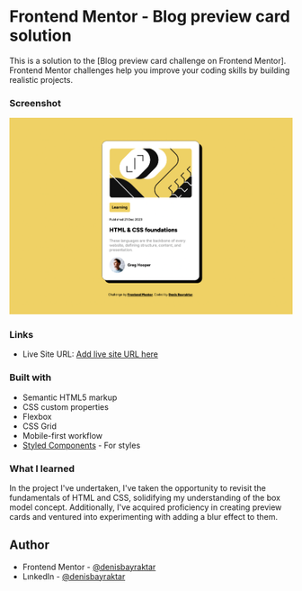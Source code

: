 # Frontend Mentor - Blog preview card solution

This is a solution to the [Blog preview card challenge on Frontend Mentor]. Frontend Mentor challenges help you improve your coding skills by building realistic projects. 


### Screenshot

![](./images/screenshot.jpg)


### Links

- Live Site URL: [Add live site URL here](https://your-live-site-url.com)


### Built with

- Semantic HTML5 markup
- CSS custom properties
- Flexbox
- CSS Grid
- Mobile-first workflow
- [Styled Components](https://styled-components.com/) - For styles


### What I learned

In the project I've undertaken, I've taken the opportunity to revisit the fundamentals of HTML and CSS, solidifying my understanding of the box model concept. Additionally, I've acquired proficiency in creating preview cards and ventured into experimenting with adding a blur effect to them.


## Author

- Frontend Mentor - [@denisbayraktar](https://www.frontendmentor.io/profile/denisbayraktar)
- LınkedIn - [@denisbayraktar](https://www.linkedin.com/in/denisbayraktar/)

